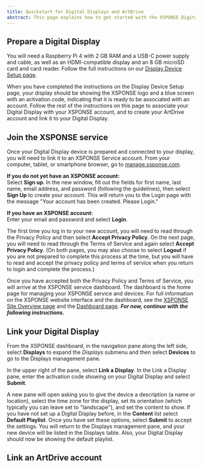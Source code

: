 ```yaml
---
title: Quickstart for Digital Displays and ArtDrive
abstract: This page explains how to get started with the XSPONSE Digital Displays device and ArtDrive service. By following the instructions presented here, you can (1) prepare a Raspberry Pi device to serve as an XSPONSE Digital Display, (2) join the XSPONSE service, (3) link your Digital Display, and (4) create an ArtDrive account and link it to your Digital Display.
---
```

## Prepare a Digital Display
You will need a Raspberry Pi 4 with 2 GB RAM and a USB-C power supply and cable, as well as an HDMI-compatible display and an 8 GB microSD card and card reader. Follow the full instructions on our [Display Device Setup page](display-device-setup.md).

When you have completed the instructions on the Display Device Setup page, your display should be showing the XSPONSE logo and a blue screen with an activation code, indicating that it is ready to be associated with an account. Follow the rest of the instructions on this page to associate your Digital Display with your XSPONSE account, and to create your ArtDrive account and link it to your Digital Display.

## Join the XSPONSE service
Once your Digital Display device is prepared and connected to your display, you will need to link it to an XSPONSE Service account. From your computer, tablet, or smartphone browser, go to [manage.xsponse.com](http://manage.xsponse.com).

**If you do not yet have an XSPONSE account:**  
Select **Sign up**. In the new window, fill out the fields for first name, last name, email address, and password (following the guidelines), then select **Sign Up** to create your account. This will return you to the Login page with the message "Your account has been created. Please Login."

**If you have an XSPONSE account:**  
Enter your email and password and select **Login**. 

The first time you log in to your new account, you will need to read through the Privacy Policy and then select **Accept Privacy Policy**. On the next page, you will need to read through the Terms of Service and again select **Accept Privacy Policy**. (On both pages, you may also choose to select **Logout** if you are not prepared to complete this process at the time, but you will have to read and accept the privacy policy and terms of service when you return to login and complete the process.)

Once you have accepted both the Privacy Policy and Terms of Service, you will arrive at the XSPONSE service dashboard. The dashboard is the home page for managing your XSPONSE service and devices. For full information on the XSPONSE website interface and the dashboard, see the [XSPONSE Site Overview page](../general-ops/site-overview.md) and the [Dashboard page](../general-ops/dashboard.md). ***For now, continue with the following instructions.***

## Link your Digital Display
From the XSPONSE dashboard, in the navigation pane along the left side, select **Displays** to expand the _Displays_ submenu and then select **Devices** to go to the Displays management pane. 

In the upper right of the pane, select **Link a Display**. In the Link a Display pane, enter the activation code showing on your Digital Display and select **Submit**. 

A new pane will open asking you to give the device a description (a name or location), select the time zone for the display, set its orientation (which typically you can leave set to "landscape"), and set the content to show. If you have not set up a Digital Display before, in the **Content** list select **Default Playlist**. Once you have set these options, select **Submit** to accept the settings. You will return to the Displays management pane, and your new device will be listed in the Displays table. Also, your Digital Display should now be showing the default playlist.

## Link an ArtDrive account
